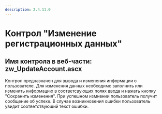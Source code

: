 ```yaml
---
description: 2.4.11.0
---
```


# Контрол "Изменение регистрационных данных"

## Имя контрола в веб-части: zw\_UpdateAccount.ascx

Контрол предназначен для вывода и изменения информации о пользователе. Для изменения данных необходимо заполнить или изменить информацию в соответсвующих полях ввода и нажать кнопку "Сохранить изменения". При успешном измнении пользователь получит сообщение об успехе. В случае возникновения ошибки пользователь увидит соответствующий текст ошибки.

